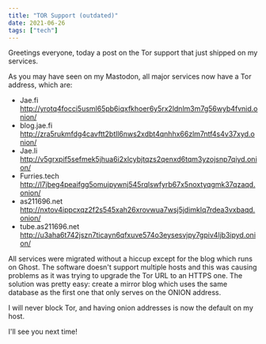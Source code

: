 ```yaml
---
title: "TOR Support (outdated)"
date: 2021-06-26
tags: ["tech"]
---
```


Greetings everyone, today a post on the Tor support that just shipped on my services.

As you may have seen on my Mastodon, all major services now have a Tor address, which are:

- Jae.fi http://yrotq4focci5usml65pb6iqxfkhoer6y5rx2ldnlm3m7g56wyb4fvnid.onion/
- blog.jae.fi http://zra5rukmfdg4cavftt2btll6nws2xdbt4qnhhx66zlm7ntf4s4v37xyd.onion/
- Jae.li http://v5grxpif5sefmek5jhua6i2xlcybjtqzs2qenxd6tqm3yzojsnp7qiyd.onion/
- Furries.tech http://l7jbeg4peaifgg5omujpywnj545rqlswfyrb67x5noxtyqgmk37qzaqd.onion/
- as211696.net http://nxtov4ippcxqz2f2s545xah26xrovwua7wsj5jdimklq7rdea3vxbaqd.onion/
- tube.as211696.net http://u3aha6t742jszn7ticayn6qfxuve574o3eysesvjpy7gpiv4ljb3ipyd.onion/

All services were migrated without a hiccup except for the blog which runs on Ghost. The software doesn't support multiple hosts and this was causing problems as it was trying to upgrade the Tor URL to an HTTPS one. The solution was pretty easy: create a mirror blog which uses the same database as the first one that only serves on the ONION address.

I will never block Tor, and having onion addresses is now the default on my host.

I'll see you next time!
